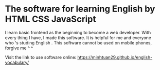 
# The software for learning English by HTML CSS JavaScript  

I learn basic frontend as the beginning to become a web developer. With every thing I have, I made this software. It is helpful for me and everyone who 's studing English . This software cannot be used on mobile phones, forgive me ^ ^  

Visit the link to use software online:
https://minhtuan29.github.io/english-vocabulary/
